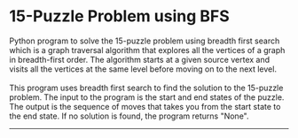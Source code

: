 <h1>15-Puzzle Problem using BFS</h1>
Python program to solve the 15-puzzle problem using breadth first search which is a graph traversal algorithm that explores all the vertices of a graph in breadth-first order. The algorithm starts at a given source vertex and visits all the vertices at the same level before moving on to the next level.
<br>
<br>
This program uses breadth first search to find the solution to the 15-puzzle problem. The input to the program is the start and end states of the puzzle. The output is the sequence of moves that takes you from the start state to the end state. If no solution is found, the program returns "None".
<br>
<hr>
